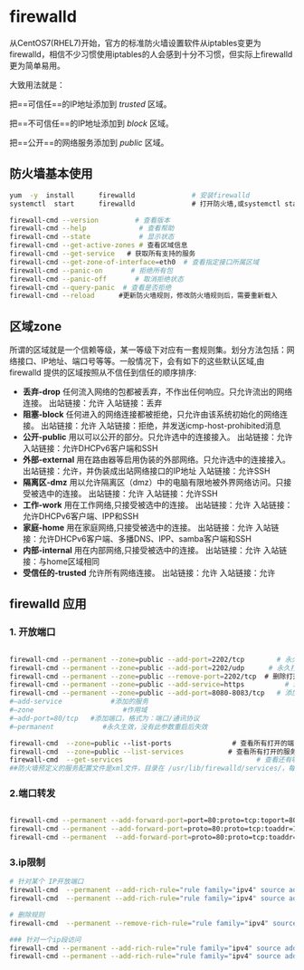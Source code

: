 # firewalld

从CentOS7(RHEL7)开始，官方的标准防火墙设置软件从iptables变更为firewalld，相信不少习惯使用iptables的人会感到十分不习惯，但实际上firewalld更为简单易用。

大致用法就是：

把==可信任==的IP地址添加到  *trusted*  区域。

把==不可信任==的IP地址添加到  *block*  区域。

把==公开==的网络服务添加到   *public*  区域。

## 防火墙基本使用

```bash
yum  -y  install      firewalld              # 安装firewalld
systemctl  start      firewalld              # 打开防火墙,或systemctl start firewalld.service

firewall-cmd --version         # 查看版本
firewall-cmd --help             # 查看帮助
firewall-cmd --state            # 显示状态
firewall-cmd --get-active-zones # 查看区域信息
firewall-cmd --get-service   # 获取所有支持的服务
firewall-cmd --get-zone-of-interface=eth0  # 查看指定接口所属区域
firewall-cmd --panic-on       # 拒绝所有包
firewall-cmd --panic-off       # 取消拒绝状态
firewall-cmd --query-panic  # 查看是否拒绝
firewall-cmd --reload      #更新防火墙规则，修改防火墙规则后，需要重新载入
```

## 区域zone

所谓的区域就是一个信赖等级，某一等级下对应有一套规则集。划分方法包括：网络接口、IP地址、端口号等等。一般情况下，会有如下的这些默认区域,由firewalld 提供的区域按照从不信任到信任的顺序排序:

- **丢弃-drop**
  任何流入网络的包都被丢弃，不作出任何响应。只允许流出的网络连接。
  出站链接：允许
  入站链接：丢弃
- **阻塞-block**
  任何进入的网络连接都被拒绝，只允许由该系统初始化的网络连接。
  出站链接：允许
  入站链接：拒绝，并发送icmp-host-prohibited消息
- **公开-public**
  用以可以公开的部分。只允许选中的连接接入。
  出站链接：允许
  入站链接：允许DHCPv6客户端和SSH
- **外部-external**
  用在路由器等启用伪装的外部网络。只允许选中的连接接入。
  出站链接：允许，并伪装成出站网络接口的IP地址
  入站链接：允许SSH
- **隔离区-dmz**
  用以允许隔离区（dmz）中的电脑有限地被外界网络访问。只接受被选中的连接。
  出站链接：允许
  入站链接：允许SSH
- **工作-work**
  用在工作网络,只接受被选中的连接。
  出站链接：允许
  入站链接：允许DHCPv6客户端、IPP和SSH
- **家庭-home**
  用在家庭网络,只接受被选中的连接。
  出站链接：允许
  入站链接：允许DHCPv6客户端、多播DNS、IPP、samba客户端和SSH
- **内部-internal**
  用在内部网络,只接受被选中的连接。
  出站链接：允许
  入站链接：与home区域相同
- **受信任的-trusted**
  允许所有网络连接。
  出站链接：允许
  入站链接：允许

## firewalld 应用

### 1. 开放端口

```bash

firewall-cmd --permanent --zone=public --add-port=2202/tcp        # 永久打开tcp 80端口
firewall-cmd --permanent --zone=public --add-port=2202/udp      # 永久打开udp 123端口
firewall-cmd --permanent --zone=public --remove-port=2202/tcp  # 删除打开的端口
firewall-cmd --permanent --zone=public --add-service=https          # 永久打开https服务的端口
firewall-cmd --permanent --zone=public --add-port=8080-8083/tcp   # 添加多个端口
#–add-service            #添加的服务  
#–zone                      #作用域  
#–add-port=80/tcp   #添加端口，格式为：端口/通讯协议  
#–permanent            #永久生效，没有此参数重启后失效

firewall-cmd  --zone=public --list-ports               # 查看所有打开的端口
firewall-cmd  --zone=public --list-services           # 查看所有打开的服务，也可加--permanent
firewall-cmd  --get-services                                 # 查看还有哪些服务可以打开
##防火墙预定义的服务配置文件是xml文件，目录在 /usr/lib/firewalld/services/，每个服务对应一个端口
```

### 2.端口转发

```bash

firewall-cmd --permanent --add-forward-port=port=80:proto=tcp:toport=8080   # 将80端口的流量转发至8080
firewall-cmd --permanent --add-forward-port=proto=80:proto=tcp:toaddr=192.168.1.0.1 # 将80端口的流量转发至192.168.0.1
firewall-cmd --permanent  --add-forward-port=proto=80:proto=tcp:toaddr=192.168.0.1:toport=8080 # 将80端口的流量转发至192.168.0.1的8080端口
```

### 3.ip限制

```bash
# 针对某个 IP开放端口
firewall-cmd  --permanent --add-rich-rule="rule family="ipv4" source address="192.168.0.1" accept" 
firewall-cmd  --permanent --add-rich-rule="rule family="ipv4" source address="192.168.0.1" port protocol="tcp" port="6379" accept"

# 删除规则
firewall-cmd  --permanent --remove-rich-rule="rule family="ipv4" source address="192.168.1.51" accept" 

### 针对一个ip段访问
firewall-cmd --permanent --add-rich-rule="rule family="ipv4" source address="192.168.0.0/16" accept"
firewall-cmd --permanent --add-rich-rule="rule family="ipv4" source address="192.168.1.0/24" port protocol="tcp" port="9200" accept"
```
